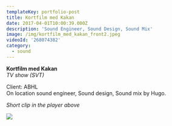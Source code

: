 ```yaml
---
templateKey: portfolio-post
title: Kortfilm med Kakan
date: 2017-04-01T10:00:39.000Z
description: 'Sound Engineer, Sound Design, Sound Mix'
image: /img/kortfilm_med_kakan_front2.jpeg
videoId: '268074382'
category:
  - sound
---
```

**Kortfilm med Kakan** \
_TV show (SVT)_

Client: ABHL\
On location sound engineer, Sound design, Sound mix by Hugo.

_Short clip in the player above_

![](/img/svt.png)
